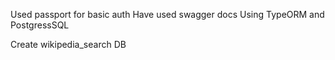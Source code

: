 Used passport for basic auth
Have used swagger docs
Using TypeORM and PostgressSQL

Create wikipedia_search DB
